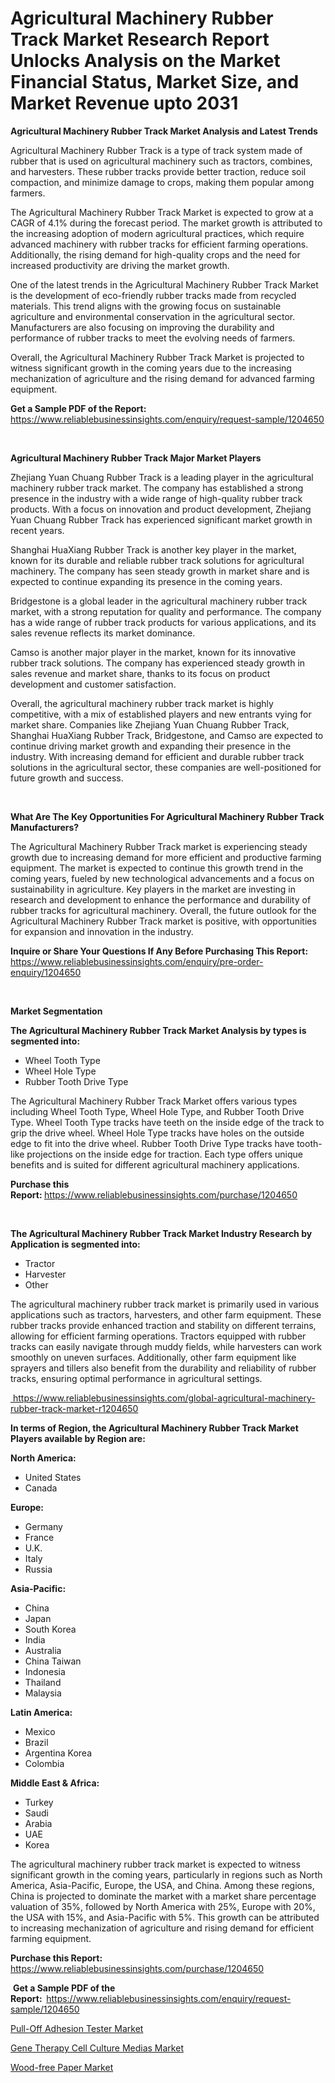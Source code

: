 <p><h1>Agricultural Machinery Rubber Track Market Research Report Unlocks Analysis on the Market Financial Status, Market Size, and Market Revenue upto 2031</h1></p><p><strong>Agricultural Machinery Rubber Track Market Analysis and Latest Trends</strong></p>
<p><p>Agricultural Machinery Rubber Track is a type of track system made of rubber that is used on agricultural machinery such as tractors, combines, and harvesters. These rubber tracks provide better traction, reduce soil compaction, and minimize damage to crops, making them popular among farmers.</p><p>The Agricultural Machinery Rubber Track Market is expected to grow at a CAGR of 4.1% during the forecast period. The market growth is attributed to the increasing adoption of modern agricultural practices, which require advanced machinery with rubber tracks for efficient farming operations. Additionally, the rising demand for high-quality crops and the need for increased productivity are driving the market growth.</p><p>One of the latest trends in the Agricultural Machinery Rubber Track Market is the development of eco-friendly rubber tracks made from recycled materials. This trend aligns with the growing focus on sustainable agriculture and environmental conservation in the agricultural sector. Manufacturers are also focusing on improving the durability and performance of rubber tracks to meet the evolving needs of farmers.</p><p>Overall, the Agricultural Machinery Rubber Track Market is projected to witness significant growth in the coming years due to the increasing mechanization of agriculture and the rising demand for advanced farming equipment.</p></p>
<p><strong>Get a Sample PDF of the Report:&nbsp;</strong> <a href="https://www.reliablebusinessinsights.com/enquiry/request-sample/1204650">https://www.reliablebusinessinsights.com/enquiry/request-sample/1204650</a></p>
<p>&nbsp;</p>
<p><strong>Agricultural Machinery Rubber Track Major Market Players</strong></p>
<p><p>Zhejiang Yuan Chuang Rubber Track is a leading player in the agricultural machinery rubber track market. The company has established a strong presence in the industry with a wide range of high-quality rubber track products. With a focus on innovation and product development, Zhejiang Yuan Chuang Rubber Track has experienced significant market growth in recent years.</p><p>Shanghai HuaXiang Rubber Track is another key player in the market, known for its durable and reliable rubber track solutions for agricultural machinery. The company has seen steady growth in market share and is expected to continue expanding its presence in the coming years.</p><p>Bridgestone is a global leader in the agricultural machinery rubber track market, with a strong reputation for quality and performance. The company has a wide range of rubber track products for various applications, and its sales revenue reflects its market dominance.</p><p>Camso is another major player in the market, known for its innovative rubber track solutions. The company has experienced steady growth in sales revenue and market share, thanks to its focus on product development and customer satisfaction.</p><p>Overall, the agricultural machinery rubber track market is highly competitive, with a mix of established players and new entrants vying for market share. Companies like Zhejiang Yuan Chuang Rubber Track, Shanghai HuaXiang Rubber Track, Bridgestone, and Camso are expected to continue driving market growth and expanding their presence in the industry. With increasing demand for efficient and durable rubber track solutions in the agricultural sector, these companies are well-positioned for future growth and success.</p></p>
<p>&nbsp;</p>
<p><strong>What Are The Key Opportunities For Agricultural Machinery Rubber Track Manufacturers?</strong></p>
<p><p>The Agricultural Machinery Rubber Track market is experiencing steady growth due to increasing demand for more efficient and productive farming equipment. The market is expected to continue this growth trend in the coming years, fueled by new technological advancements and a focus on sustainability in agriculture. Key players in the market are investing in research and development to enhance the performance and durability of rubber tracks for agricultural machinery. Overall, the future outlook for the Agricultural Machinery Rubber Track market is positive, with opportunities for expansion and innovation in the industry.</p></p>
<p><strong>Inquire or Share Your Questions If Any Before Purchasing This Report:</strong> <a href="https://www.reliablebusinessinsights.com/enquiry/pre-order-enquiry/1204650">https://www.reliablebusinessinsights.com/enquiry/pre-order-enquiry/1204650</a></p>
<p>&nbsp;</p>
<p><strong>Market Segmentation</strong></p>
<p><strong>The Agricultural Machinery Rubber Track Market Analysis by types is segmented into:</strong></p>
<p><ul><li>Wheel Tooth Type</li><li>Wheel Hole Type</li><li>Rubber Tooth Drive Type</li></ul></p>
<p><p>The Agricultural Machinery Rubber Track Market offers various types including Wheel Tooth Type, Wheel Hole Type, and Rubber Tooth Drive Type. Wheel Tooth Type tracks have teeth on the inside edge of the track to grip the drive wheel. Wheel Hole Type tracks have holes on the outside edge to fit into the drive wheel. Rubber Tooth Drive Type tracks have tooth-like projections on the inside edge for traction. Each type offers unique benefits and is suited for different agricultural machinery applications.</p></p>
<p><strong>Purchase this Report:&nbsp;</strong><a href="https://www.reliablebusinessinsights.com/purchase/1204650">https://www.reliablebusinessinsights.com/purchase/1204650</a></p>
<p>&nbsp;</p>
<p><strong>The Agricultural Machinery Rubber Track Market Industry Research by Application is segmented into:</strong></p>
<p><ul><li>Tractor</li><li>Harvester</li><li>Other</li></ul></p>
<p><p>The agricultural machinery rubber track market is primarily used in various applications such as tractors, harvesters, and other farm equipment. These rubber tracks provide enhanced traction and stability on different terrains, allowing for efficient farming operations. Tractors equipped with rubber tracks can easily navigate through muddy fields, while harvesters can work smoothly on uneven surfaces. Additionally, other farm equipment like sprayers and tillers also benefit from the durability and reliability of rubber tracks, ensuring optimal performance in agricultural settings.</p></p>
<p><a href="https://www.reliablebusinessinsights.com/global-agricultural-machinery-rubber-track-market-r1204650">&nbsp;https://www.reliablebusinessinsights.com/global-agricultural-machinery-rubber-track-market-r1204650</a></p>
<p><strong>In terms of Region, the Agricultural Machinery Rubber Track Market Players available by Region are:</strong></p>
<p>
    <p> <strong> North America: </strong>
        <ul>
            <li>United States</li>
            <li>Canada</li>
        </ul>
        </p> 
    <p> <strong> Europe: </strong>
        <ul>
            <li>Germany</li>
            <li>France</li>
            <li>U.K.</li>
            <li>Italy</li>
            <li>Russia</li>
        </ul>
        </p> 
    <p> <strong> Asia-Pacific: </strong>
        <ul>
            <li>China</li>
            <li>Japan</li>
            <li>South Korea</li>
            <li>India</li>
            <li>Australia</li>
            <li>China Taiwan</li>
            <li>Indonesia</li>
            <li>Thailand</li>
            <li>Malaysia</li>
        </ul>
        </p> 
    <p> <strong> Latin America: </strong>
        <ul>
            <li>Mexico</li>
            <li>Brazil</li>
            <li>Argentina Korea</li>
            <li>Colombia</li>
        </ul>
        </p> 
    <p> <strong> Middle East & Africa: </strong>
        <ul>
            <li>Turkey</li>
            <li>Saudi</li>
            <li>Arabia</li>
            <li>UAE</li>
            <li>Korea</li>
        </ul>
    </p>
    </p>
<p><p>The agricultural machinery rubber track market is expected to witness significant growth in the coming years, particularly in regions such as North America, Asia-Pacific, Europe, the USA, and China. Among these regions, China is projected to dominate the market with a market share percentage valuation of 35%, followed by North America with 25%, Europe with 20%, the USA with 15%, and Asia-Pacific with 5%. This growth can be attributed to increasing mechanization of agriculture and rising demand for efficient farming equipment.</p></p>
<p><strong>Purchase this Report: </strong><a href="https://www.reliablebusinessinsights.com/purchase/1204650">https://www.reliablebusinessinsights.com/purchase/1204650</a></p>
<p>&nbsp;<strong>Get a Sample PDF of the Report:&nbsp;&nbsp;</strong><a href="https://www.reliablebusinessinsights.com/enquiry/request-sample/1204650">https://www.reliablebusinessinsights.com/enquiry/request-sample/1204650</a></p>
<p><strong></strong></p>
<p><p><a href="https://github.com/julian6Skinner/Market-Research-Report-List-1/blob/main/pull-off-adhesion-tester-market.md">Pull-Off Adhesion Tester Market</a></p><p><a href="https://issuu.com/reportprime-2/docs/gene-therapy-cell-culture-medias-market-size-2030.">Gene Therapy Cell Culture Medias Market</a></p><p><a href="https://github.com/lavernaCole75/Market-Research-Report-List-1/blob/main/wood-free-paper-market.md">Wood-free Paper Market</a></p></p>